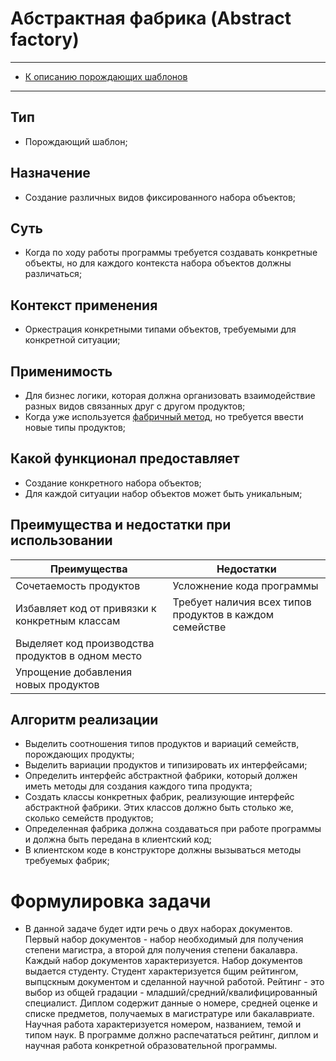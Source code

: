 # Абстрактная фабрика (Abstract factory)
****
* [К описанию порождающих шаблонов](../README.md)
****
## Тип
* Порождающий шаблон;
## Назначение
* Создание различных видов фиксированного набора объектов;
## Суть
* Когда по ходу работы программы требуется создавать конкретные объекты, 
но для каждого контекста набора объектов должны различаться;
## Контекст применения
* Оркестрация конкретными типами объектов, требуемыми для 
конкретной ситуации;
## Применимость
* Для бизнес логики, которая должна организовать взаимодействие 
разных видов связанных друг с другом продуктов;
* Когда уже используется [фабричный метод](../factorymethod/README.md), 
но требуется ввести новые типы продуктов;
## Какой функционал предоставляет
* Создание конкретного набора объектов;
* Для каждой ситуации набор объектов может быть уникальным;
## Преимущества и недостатки при использовании
| Преимущества                                      | Недостатки                                              |
|---------------------------------------------------|---------------------------------------------------------|
| Сочетаемость продуктов                            | Усложнение кода программы                               |
| Избавляет код от привязки к конкретным классам    | Требует наличия всех типов продуктов в каждом семействе |
| Выделяет код производства продуктов в одном место |                                                         |
| Упрощение добавления новых продуктов              |                                                         |
## Алгоритм реализации
* Выделить соотношения типов продуктов и вариаций семейств, порождающих продукты;
* Выделить вариации продуктов и типизировать их интерфейсами;
* Определить интерфейс абстрактной фабрики, 
который должен иметь методы для создания каждого типа продукта;
* Создать классы конкретных фабрик, реализующие интерфейс абстрактной фабрики. 
Этих классов должно быть столько же, сколько семейств продуктов;
* Определенная фабрика должна создаваться 
при работе программы и должна быть передана в клиентский код;
* В клиентском коде в конструкторе должны вызываться методы требуемых фабрик;
# Формулировка задачи
* В данной задаче будет идти речь о двух наборах документов. Первый набор документов - 
набор необходимый для получения степени магистра, а второй для получения степени бакалавра.
Каждый набор документов характеризуется. Набор документов выдается студенту. 
Студент характеризуется бщим рейтингом, выпцскным документом и сделанной научной работой.
Рейтинг - это выбор из общей градации - младший/средний/квалифицированный специалист. 
Диплом содержит данные о номере, средней оценке и списке предметов, 
получаемых в магистратуре или бакалавриате. Научная работа характеризуется номером, названием,
 темой и типом наук. В программе должно распечататься рейтинг, диплом и 
научная работа конкретной образовательной программы.
